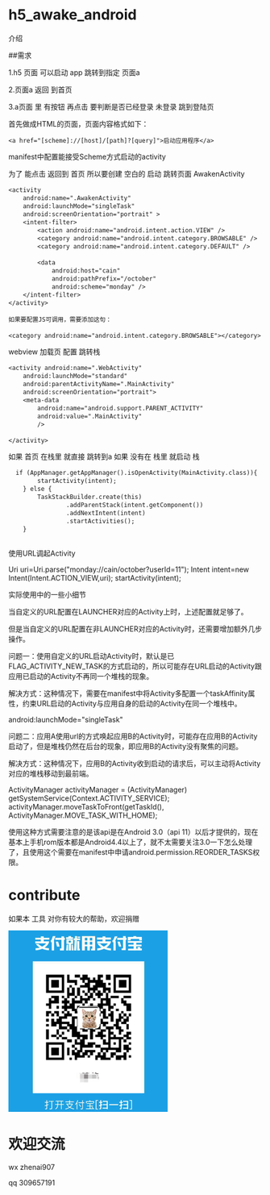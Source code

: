 # h5_awake_android

介绍

##需求

1.h5 页面 可以启动 app 跳转到指定 页面a

2.页面a 返回 到首页

3.a页面 里 有按钮 再点击 要判断是否已经登录 未登录 跳到登陆页


首先做成HTML的页面，页面内容格式如下：
```
<a href="[scheme]://[host]/[path]?[query]">启动应用程序</a>
```
manifest中配置能接受Scheme方式启动的activity

为了 能点击 返回到 首页 所以要创建 空白的 启动 跳转页面 AwakenActivity

```
<activity
    android:name=".AwakenActivity"
    android:launchMode="singleTask"
    android:screenOrientation="portrait" >
    <intent-filter>
        <action android:name="android.intent.action.VIEW" />
        <category android:name="android.intent.category.BROWSABLE" />
        <category android:name="android.intent.category.DEFAULT" />

        <data
            android:host="cain"
            android:pathPrefix="/october"
            android:scheme="monday" />
    </intent-filter>
</activity>

如果要配置JS可调用，需要添加这句：

<category android:name="android.intent.category.BROWSABLE"></category>

```
webview 加载页 配置 跳转栈
```
<activity android:name=".WebActivity"
    android:launchMode="standard"
    android:parentActivityName=".MainActivity"
    android:screenOrientation="portrait">
    <meta-data
        android:name="android.support.PARENT_ACTIVITY"
        android:value=".MainActivity"
        />

</activity>

```
如果 首页 在栈里 就直接 跳转到a
如果 没有在 栈里  就启动 栈
```
  if (AppManager.getAppManager().isOpenActivity(MainActivity.class)){
        startActivity(intent);
    } else {
        TaskStackBuilder.create(this)
                .addParentStack(intent.getComponent())
                .addNextIntent(intent)
                .startActivities();
    }
    
```
    
   
 使用URL调起Activity

Uri uri=Uri.parse("monday://cain/october?userId=11");
Intent intent=new Intent(Intent.ACTION_VIEW,uri);
startActivity(intent);

实际使用中的一些小细节

当自定义的URL配置在LAUNCHER对应的Activity上时，上述配置就足够了。

但是当自定义的URL配置在非LAUNCHER对应的Activity时，还需要增加额外几步操作。



问题一：使用自定义的URL启动Activity时，默认是已FLAG_ACTIVITY_NEW_TASK的方式启动的，所以可能存在URL启动的Activity跟应用已启动的Activity不再同一个堆栈的现象。

解决方式：这种情况下，需要在manifest中将Activity多配置一个taskAffinity属性，约束URL启动的Activity与应用自身的启动的Activity在同一个堆栈中。

android:launchMode="singleTask"



问题二：应用A使用url的方式唤起应用B的Activity时，可能存在应用B的Activity启动了，但是堆栈仍然在后台的现象，即应用B的Activity没有聚焦的问题。

解决方式：这种情况下，应用B的Activity收到启动的请求后，可以主动将Activity对应的堆栈移动到最前端。

ActivityManager activityManager = (ActivityManager) getSystemService(Context.ACTIVITY_SERVICE);
activityManager.moveTaskToFront(getTaskId(), ActivityManager.MOVE_TASK_WITH_HOME);

使用这种方式需要注意的是该api是在Android 3.0（api 11）以后才提供的，现在基本上手机rom版本都是Android4.4以上了，就不太需要关注3.0一下怎么处理了，且使用这个需要在manifest中申请android.permission.REORDER_TASKS权限。


# contribute 
如果本 工具 对你有较大的帮助，欢迎捐赠 


![image](https://github.com/cain07/atools/blob/master/WX20181029110830.png)

# 欢迎交流

wx zhenai907

qq 309657191
